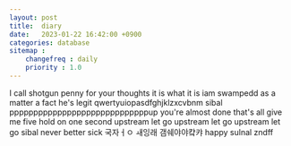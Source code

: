```yaml
---
layout: post
title:  diary
date:   2023-01-22 16:42:00 +0900
categories: database
sitemap :
    changefreq : daily
    priority : 1.0
---
```

I call shotgun 
penny for your thoughts
it is what it is
iam swampedd
as a matter a fact
he's legit
qwertyuiopasdfghjklzxcvbnm
sibal
pppppppppppppppppppppppppppppup
you're almost done
that's all
give me five
hold on
one second
upstream let go
upstream let go
upstream let go
sibal
never better
sick
국자ㅓㅇ ㅙ잉래 갬쉐야야컄캬
happy sulnal
zndff